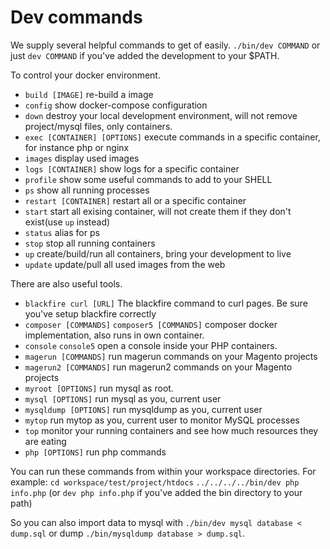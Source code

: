 # Dev commands

We supply several helpful commands to get of easily. `./bin/dev COMMAND` or just `dev COMMAND` if you've added the development to your $PATH.

To control your docker environment.

- `build [IMAGE]`
  re-build a image
- `config`
  show docker-compose configuration
- `down`
  destroy your local development environment, will not remove project/mysql files, only containers.
- `exec [CONTAINER] [OPTIONS]`
  execute commands in a specific container, for instance php or nginx
- `images`
  display used images
- `logs [CONTAINER]`
  show logs for a specific container
- `profile`
  show some useful commands to add to your SHELL
- `ps`
  show all running processes
- `restart [CONTAINER]`
  restart all or a specific container
- `start`
  start all exising container, will not create them if they don't exist(use `up` instead)
- `status`
  alias for ps
- `stop`
  stop all running containers
- `up`
  create/build/run all containers, bring your development to live
- `update`
  update/pull all used images from the web

There are also useful tools.

- `blackfire curl [URL]`
  The blackfire command to curl pages. Be sure you've setup blackfire correctly
- `composer [COMMANDS]` `composer5 [COMMANDS]`
  composer docker implementation, also runs in own container.
- `console` `console5`
  open a console inside your PHP containers.
- `magerun [COMMANDS]`
  run magerun commands on your Magento projects
- `magerun2 [COMMANDS]`
  run magerun2 commands on your Magento projects
- `myroot [OPTIONS]`
  run mysql as root.
- `mysql [OPTIONS]`
  run mysql as you, current user
- `mysqldump [OPTIONS]`
  run mysqldump as you, current user
- `mytop`
  run mytop as you, current user to monitor MySQL processes
- `top`
  monitor your running containers and see how much resources they are eating
- `php [OPTIONS]`
  run php commands

You can run these commands from within your workspace directories.
For example: `cd workspace/test/project/htdocs` `../../../../bin/dev php info.php` (or `dev php info.php` if you've added the bin directory to your path)

So you can also import data to mysql with `./bin/dev mysql database < dump.sql` or dump `./bin/mysqldump database > dump.sql`.